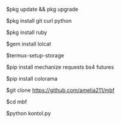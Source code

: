 $pkg update && pkg upgrade

$pkg install git curl python

$pkg install ruby

$gem install lolcat

$termux-setup-storage

$pip install mechanize requests bs4 futures

$pip install colorama

$git clone https://github.com/amelia211/mbf

$cd mbf

$python kontol.py
